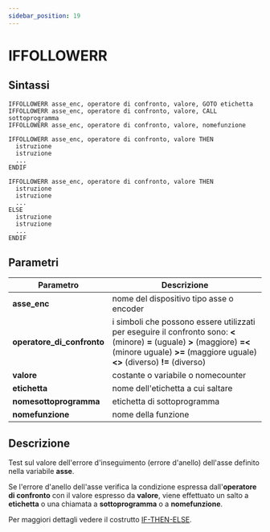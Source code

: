 ```yaml
---
sidebar_position: 19
---
```


# IFFOLLOWERR

## Sintassi

  ```
IFFOLLOWERR asse_enc, operatore di confronto, valore, GOTO etichetta
IFFOLLOWERR asse_enc, operatore di confronto, valore, CALL sottoprogramma
IFFOLLOWERR asse_enc, operatore di confronto, valore, nomefunzione

IFFOLLOWERR asse_enc, operatore di confronto, valore THEN
    istruzione
    istruzione
    ... 
ENDIF

IFFOLLOWERR asse_enc, operatore di confronto, valore THEN
    istruzione
    istruzione
    ...
ELSE
    istruzione
    istruzione
    ...
ENDIF
  ```

## Parametri
|Parametro                    | Descrizione                                                                                           |
|-----------------------------|-------------------------------------------------------------------------------------------------------|
| **asse_enc**                | nome del dispositivo tipo asse o encoder                                                              |         
| **operatore_di_confronto**  | i simboli che possono essere utilizzati per eseguire il confronto sono: **\<** (minore) **=** (uguale) **>** (maggiore) **=\<** (minore uguale) **>=** (maggiore uguale) **\<>** (diverso) **!=** (diverso)                                                                   |
| **valore**                  | costante o variabile o nomecounter                                                                    |
| **etichetta**               | nome dell'etichetta a cui saltare                                                                     |
| **nomesottoprogramma**      | etichetta di sottoprogramma                                                                           |
| **nomefunzione**            | nome della funzione                                                                                   |

## Descrizione
Test sul valore dell'errore d'inseguimento (errore d'anello) dell'asse definito nella variabile **asse**.

Se l'errore d'anello dell'asse verifica la condizione espressa dall'**operatore di confronto** con il valore espresso da **valore**, viene effettuato un salto a **etichetta** o una chiamata a **sottoprogramma** o a **nomefunzione**.

Per maggiori dettagli vedere il costrutto [IF-THEN-ELSE](IF.md).
